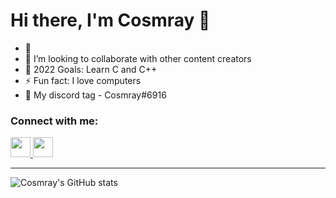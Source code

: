 # Hi there, I'm Cosmray 👋 

- 🌱 
- 👯 I’m looking to collaborate with other content creators
- 🥅 2022 Goals: Learn C and C++
- ⚡ Fun fact: I love computers
- 🔭 My discord tag - Cosmray#6916

### Connect with me:

<a href="https://steamcommunity.com/id/cosmray" >
  <img height="32" width="32" src="https://vectorified.com/images/steam-icon-transparent-8.png" />
</a>

<a href="https://www.reddit.com/user/Cosmray/" >
  <img height="32" width="32" src="https://www.vectorico.com/download/social_media/Reddit-Icon.png" />
</a>

---

![Cosmray's GitHub stats](https://github-readme-stats.vercel.app/api?username=Cosmray&show_icons=true&theme=radical)
